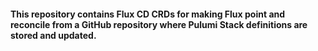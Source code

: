 #### This repository contains Flux CD CRDs for making Flux point and reconcile from a GitHub repository where Pulumi Stack definitions are stored and updated.
